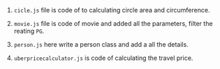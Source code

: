 
1. `cicle.js` file is code of to calculating circle area and circumference.

2. `movie.js` file is code of movie and added all the parameters, filter the reating `PG`.

3. `person.js` here write a person class and add a all the details.

4. `uberpricecalculator.js` is code of calculating the travel price.


